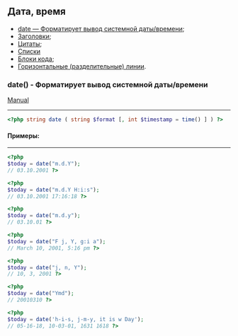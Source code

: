 <!--## [Дата, время] (http://php.net/manual/ru/function.date.php)-->
## Дата, время
 + [date — Форматирует вывод системной даты/времени](#Date);
 + [Заголовки](#Headers);
 + [Цитаты](#Blockquotes);
 + [Списки](#Lists)
 + [Блоки кода](#CodeBlocks);
 + [Горизонтальные (разделительные) линии](#Lines).

### <a name="Date"></a> date() - Форматирует вывод системной даты/времени  
[Manual](http://php.net/manual/ru/function.date.php)
<!--### <a name="Date"></a> [date() - Форматирует вывод системной даты/времени](http://php.net/manual/ru/function.date.php)-->
***
```php
<?php string date ( string $format [, int $timestamp = time() ] ) ?>
```

#### Примеры:
---
```php
<?php 
$today = date("m.d.Y");
// 03.10.2001 ?>
```

```php
<?php 
$today = date("m.d.Y H:i:s");
// 03.10.2001 17:16:18 ?>
```

```php
<?php 
$today = date("m.d.y");
// 03.10.01 ?>
```

```php
<?php 
$today = date("F j, Y, g:i a");
// March 10, 2001, 5:16 pm ?>
```

```php
<?php 
$today = date("j, n, Y");
// 10, 3, 2001 ?>
```

```php
<?php 
$today = date("Ymd");
// 20010310 ?>
```

```php
<?php 
$today = date('h-i-s, j-m-y, it is w Day');
// 05-16-18, 10-03-01, 1631 1618 ?>
```










